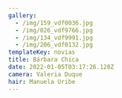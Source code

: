 ```yaml
---
gallery:
  - /img/159_vdf0036.jpg
  - /img/026_vdf9766.jpg
  - /img/134_vdf9991.jpg
  - /img/206_vdf0132.jpg
templateKey: novias
title: Bárbara Chica
date: 2022-01-05T03:17:26.120Z
camera: Valeria Duque
hair: Manuela Uribe
---
```

